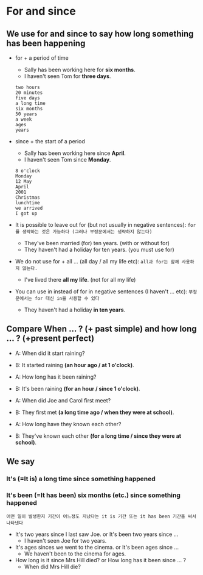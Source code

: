 # For and since

## We use for and since to say how long something has been happening

- for + a period of time
  - Sally has been working here for **six months**.
  - I haven't seen Tom for **three days**.

  ```
  two hours
  20 minutes
  five days
  a long time
  six months
  50 years
  a week
  ages
  years
  ```
- since + the start of a period
  - Sally has been working here since **April**.
  - I haven't seen Tom since **Monday**.

  ```
  8 o'clock
  Monday
  12 May
  April
  2001
  Christmas
  lunchtime
  we arrived
  I got up
  ```
- It is possible to leave out for (but not usually in negative sentences): `for를 생략하는 것은 가능하다 (그러나 부정문에서는 생략하지 않는다)`
  - They've been married (for) ten years. (with or without for)
  - They haven't had a holiday for ten years. (you must use for)
- We do not use for + all ... (all day / all my life etc): `all과 for는 함께 사용하지 않는다.`
  - I've lived there **all my life**. (not for all my life)
- You can use in instead of for in negative sentences (I haven't ... etc): `부정문에서는 for 대신 in을 사용할 수 있다`
  - They haven't had a holiday **in ten years**.

## Compare When ... ? (+ past simple) and how long ... ? (+present perfect)

- A: When did it start raining?
- B: It started raining **(an hour ago / at 1 o'clock)**.

- A: How long has it been raining?
- B: It's been raining **(for an hour / since 1 o'clock)**.

- A: When did Joe and Carol first meet?
- B: They first met **(a long time ago / when they were at school)**.

- A: How long have they known each other?
- B: They've known each other **(for a long time / since they were at school)**.

## We say

### It's (=It is) a long time since something happened

### It's been (=It has been) six months (etc.) since something happened

`어떤 일이 발생한지 기간이 어느정도 지났다는 it is 기간 또는 it has been 기간을 써서 나타낸다`

- It's two years since I last saw Joe. or It's been two years since ...
  - I haven't seen Joe for two years.
- It's ages sinces we went to the cinema. or It's been ages since ...
  - We haven't been to the cinema for ages.
- How long is it since Mrs Hill died? or How long has it been since ... ?
  - When did Mrs Hill die?
